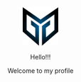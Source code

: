 <div align="center">
    <img width="80" src="./assets/mgcodeur-logo.png"/>
</div>
<p align="center">Hello!!!</p>
<p align="center">Welcome to my profile</p>
